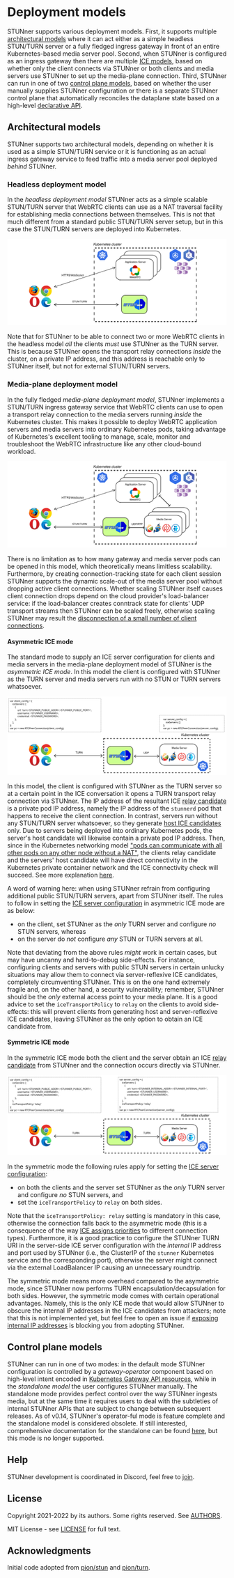 # Deployment models

STUNner supports various deployment models. First, it supports multiple [architectural
models](#architectural-models) where it can act either as a simple headless STUN/TURN server or a
fully fledged ingress gateway in front of an entire Kubernetes-based media server pool. Second,
when STUNner is configured as an ingress gateway then there are multiple [ICE models](#ice-models),
based on whether only the client connects via STUNner or both clients and media servers use STUNner
to set up the media-plane connection. Third, STUNner can run in one of two [control plane
models](control-plane-models), based on whether the user manually supplies STUNner configuration or
there is a separate STUNner control plane that automatically reconciles the dataplane state based
on a high-level [declarative API](https://gateway-api.sigs.k8s.io).

## Architectural models

STUNner supports two architectural models, depending on whether it is used as a simple STUN/TURN
service or it is functioning as an actual ingress gateway service to feed traffic into a media
server pool deployed *behind* STUNner.

### Headless deployment model

In the *headless deployment model* STUNner acts as a simple scalable STUN/TURN server that WebRTC
clients can use as a NAT traversal facility for establishing media connections between
themselves. This is not that much different from a standard public STUN/TURN server setup, but in
this case the STUN/TURN servers are deployed into Kubernetes.

![STUNner headless deployment architecture](/doc/stunner_standalone_arch.svg)

Note that for STUNner to be able to connect two or more WebRTC clients in the headless model *all*
the clients *must* use STUNner as the TURN server. This is because STUNner opens the transport
relay connections *inside* the cluster, on a private IP address, and this address is reachable only
to STUNner itself, but not for external STUN/TURN servers.

### Media-plane deployment model

In the fully fledged *media-plane deployment model*, STUNner implements a STUN/TURN ingress gateway
service that WebRTC clients can use to open a transport relay connection to the media servers
running *inside* the Kubernetes cluster. This makes it possible to deploy WebRTC application
servers and media servers into ordinary Kubernetes pods, taking advantage of Kubernetes's excellent
tooling to manage, scale, monitor and troubleshoot the WebRTC infrastructure like any other
cloud-bound workload.

![STUNner media-plane deployment architecture](/doc/stunner_arch.svg)

There is no limitation as to how many gateway and media server pods can be opened in this model,
which theoretically means limitless scalability. Furthermore, by creating connection-tracking state
for each client session STUNner supports the dynamic scale-out of the media server pool without
dropping active client connections. Whether scaling STUNner itself causes client connection drops
depend on the cloud provider's load-balancer service: if the load-balancer creates conntrack state
for clients' UDP transport streams then STUNner can be scaled freely, otherwise scaling STUNner may
result the [disconnection of a small number of client
connections](https://cilium.io/blog/2020/11/10/cilium-19/#maglev).

#### Asymmetric ICE mode

The standard mode to supply an ICE server configuration for clients and media servers in the
media-plane deployment model of STUNner is the *asymmetric ICE mode*. In this model the client is
configured with STUNner as the TURN server and media servers run with no STUN or TURN servers
whatsoever.

![STUNner asymmetric ICE mode](/doc/stunner_asymmetric_ice.svg)

In this model, the client is configured with STUNner as the TURN server so at a certain point in
the ICE conversation it opens a TURN transport relay connection via STUNner. The IP address of the
resultant ICE [relay
candidate](https://developer.mozilla.org/en-US/docs/Web/API/RTCIceCandidate/type) is a private pod
IP address, namely the IP address of the `stunnerd` pod that happens to receive the client
connection. In contrast, servers run without any STUN/TURN server whatsoever, so they generate
[host ICE candidates](https://developer.mozilla.org/en-US/docs/Web/API/RTCIceCandidate/type)
only. Due to servers being deployed into ordinary Kubernetes pods, the server's host candidate will
likewise contain a private pod IP address. Then, since in the Kubernetes networking model ["pods
can communicate with all other pods on any other node without a
NAT"](https://kubernetes.io/docs/concepts/services-networking), the clients relay candidate and the
servers' host candidate will have direct connectivity in the Kubernetes private container network
and the ICE connectivity check will succeed. See more explanation
[here](/examples/kurento-one2one-call/README.md#what-is-going-on-here).

A word of warning here: when using STUNner refrain from configuring additional public STUN/TURN
servers, apart from STUNner itself. The rules to follow in setting the [ICE server
configuration](/README.md#configuring-webrtc-clients) in asymmetric ICE mode are as below:
* on the client, set STUNner as the *only* TURN server and configure *no* STUN servers, whereas
* on the server do *not* configure *any* STUN or TURN servers at all.
   
Note that deviating from the above rules *might* work in certain cases, but may have uncanny and
hard-to-debug side-effects. For instance, configuring clients and servers with public STUN servers
in certain unlucky situations may allow them to connect via server-reflexive ICE candidates,
completely circumventing STUNner. This is on the one hand extremely fragile and, on the other hand,
a security vulnerability; remember, STUNner should be the *only* external access point to your
media plane. It is a good advice to set the `iceTransportPolicy` to `relay` on the clients to avoid
side-effects: this will prevent clients from generating host and server-reflexive ICE candidates,
leaving STUNner as the only option to obtain an ICE candidate from.

#### Symmetric ICE mode

In the symmetric ICE mode both the client and the server obtain an ICE [relay
candidate](https://developer.mozilla.org/en-US/docs/Web/API/RTCIceCandidate/type) from STUNner and
the connection occurs directly via STUNner.

![STUNner symmetric ICE mode](/doc/stunner_symmetric_ice.svg)

In the symmetric mode the following rules apply for setting the [ICE server
configuration](/README.md#configuring-webrtc-clients):
* on both the clients and the server set STUNner as the *only* TURN server and configure *no* STUN
  servers, and
* set the `iceTransportPolicy` to `relay` on both sides.

Note that the `iceTransportPolicy: relay` setting is mandatory in this case, otherwise the
connection falls back to the asymmetric mode (this is a consequence of the way [ICE assigns
priorities](https://www.ietf.org/rfc/rfc5245.txt) to different connection types).  Furthermore, it
is a good practice to configure the STUNner TURN URI in the server-side ICE server configuration
with the *internal* IP address and port used by STUNner (i.e., the ClusterIP of the `stunner`
Kubernetes service and the corresponding port), otherwise the server might connect via the external
LoadBalancer IP causing an unnecessary roundtrip.

The symmetric mode means more overhead compared to the asymmetric mode, since STUNner now performs
TURN encapsulation/decapsulation for both sides. However, the symmetric mode comes with certain
operational advantages. Namely, this is the only ICE mode that would allow STUNner to obscure the
internal IP addresses in the ICE candidates from attackers; note that this is not implemented yet,
but feel free to open an issue if [exposing internal IP addresses](/doc/SECURITY.md) is blocking
you from adopting STUNner.

## Control plane models

STUNner can run in one of two modes: in the default mode STUNner configuration is controlled by a
*gateway-operator* component based on high-level intent encoded in [Kubernetes Gateway API
resources](https://gateway-api.sigs.k8s.io), while in the *standalone model* the user configures
STUNner manually. The standalone mode provides perfect control over the way STUNner ingests media,
but at the same time it requires users to deal with the subtleties of internal STUNner APIs that
are subject to change between subsequent releases. As of v0.14, STUNner's operator-ful mode is
feature complete and the standalone model is considered obsolete. If still interested,
comprehensive documentation for the standalone can be found [here](/doc/OBSOLETE.md), but this mode
is no longer supported.

## Help

STUNner development is coordinated in Discord, feel free to [join](https://discord.gg/DyPgEsbwzc).

## License

Copyright 2021-2022 by its authors. Some rights reserved. See [AUTHORS](../AUTHORS).

MIT License - see [LICENSE](../LICENSE) for full text.

## Acknowledgments

Initial code adopted from [pion/stun](https://github.com/pion/stun) and
[pion/turn](https://github.com/pion/turn).

